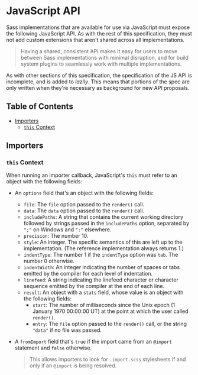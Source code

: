 # JavaScript API

Sass implementations that are available for use via JavaScript must expose the
following JavaScript API. As with the rest of this specification, they must not
add custom extensions that aren't shared across all implementations.

> Having a shared, consistent API makes it easy for users to move between Sass
> implementations with minimal disruption, and for build system plugins to
> seamlessly work with multiple implementations.

As with other sections of this specification, the specification of the JS API is
incomplete, and is added to *lazily*. This means that portions of the spec are
only written when they're necessary as background for new API proposals.

## Table of Contents

* [Importers](#importers)
  * [`this` Context](#this-context)

## Importers

### `this` Context

When running an importer callback, JavaScript's `this` must refer to an object
with the following fields:

* An `options` field that's an object with the following fields:
  * `file`: The `file` option passed to the `render()` call.
  * `data`: The `data` option passed to the `render()` call.
  * `includePaths`: A string that contains the current working directory
    followed by strings passed in the `includePaths` option, separated by `";"`
    on Windows and `":"` elsewhere.
  * `precision`: The number 10.
  * `style`: An integer. The specific semantics of this are left up to the
    implementation. (The reference implementation always returns 1.)
  * `indentType`: The number 1 if the `indentType` option was `tab`. The number
    0 otherwise.
  * `indentWidth`: An integer indicating the number of spaces or tabs emitted by
    the compiler for each level of indentation.
  * `linefeed`: A string indicating the linefeed character or character sequence
    emitted by the compiler at the end of each line.
  * `result`: An object with a `stats` field, whose value is an object with the
    following fields:
    * `start`: The number of milliseconds since the Unix epoch (1 January 1970
      00:00:00 UT) at the point at which the user called `render()`.
    * `entry`: The `file` option passed to the `render()` call, or the string
      `"data"` if no file was passed.

* A `fromImport` field that's `true` if the import came from an `@import`
  statement and `false` otherwise.

  > This allows importers to look for `.import.scss` stylesheets if and only if
  > an `@import` is being resolved.
